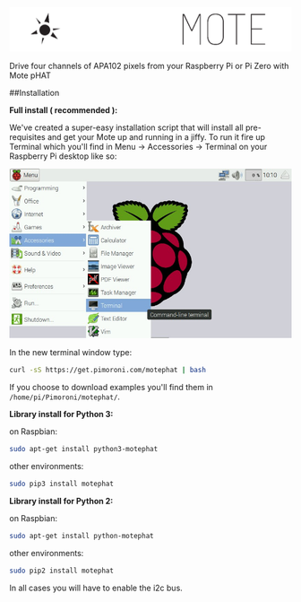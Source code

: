 ![Mote](mote-logo.png)

Drive four channels of APA102 pixels from your Raspberry Pi or Pi Zero with Mote pHAT

##Installation

**Full install ( recommended ):**

We've created a super-easy installation script that will install all pre-requisites and get your Mote up and running in a jiffy. To run it fire up Terminal which you'll find in Menu -> Accessories -> Terminal on your Raspberry Pi desktop like so:

![Finding the terminal](terminal.jpg)

In the new terminal window type:

```bash
curl -sS https://get.pimoroni.com/motephat | bash
```

If you choose to download examples you'll find them in `/home/pi/Pimoroni/motephat/`.

**Library install for Python 3:**

on Raspbian:

```bash
sudo apt-get install python3-motephat
```
other environments: 

```bash
sudo pip3 install motephat
```

**Library install for Python 2:**

on Raspbian:

```bash
sudo apt-get install python-motephat
```
other environments: 

```bash
sudo pip2 install motephat
```

In all cases you will have to enable the i2c bus.
